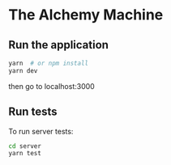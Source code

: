 # The Alchemy Machine

## Run the application

```bash
yarn  # or npm install
yarn dev
```

then go to localhost:3000

## Run tests

To run server tests:
```bash
cd server
yarn test
```
